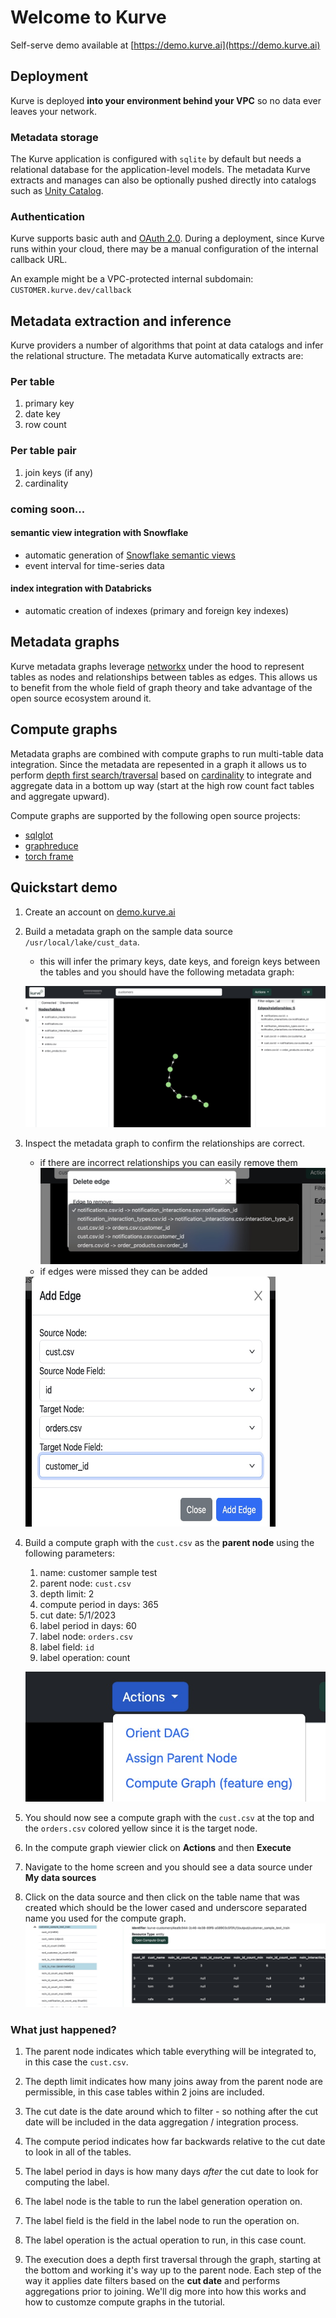 # Welcome to Kurve

Self-serve demo available at [https://demo.kurve.ai](https://demo.kurve.ai)

## Deployment
Kurve is deployed <b>into your environment behind your VPC</b> so no data ever leaves
your network.

### Metadata storage
The Kurve application is configured with `sqlite` by default but needs a relational database for the application-level models.  The metadata Kurve extracts and manages can also be optionally pushed directly into catalogs such as [Unity Catalog](https://www.unitycatalog.io).

### Authentication
Kurve supports basic auth and [OAuth 2.0](https://oauth.net/2/).  During a deployment, since Kurve runs within your cloud, there may be a manual configuration of the internal callback URL.

An example might be a VPC-protected internal subdomain: `CUSTOMER.kurve.dev/callback`


## Metadata extraction and inference
Kurve providers a number of algorithms that point at data catalogs
and infer the relational structure.
The metadata Kurve automatically extracts are:

### Per table
1. primary key
2. date key
3. row count

### Per table pair
1. join keys (if any)
2. cardinality

### coming soon...

#### semantic view integration with Snowflake
- automatic generation of [Snowflake semantic views](https://docs.snowflake.com/en/sql-reference/info-schema/semantic_views)
- event interval for time-series data

#### index integration with Databricks
- automatic creation of indexes (primary and foreign key indexes)


## Metadata graphs
Kurve metadata graphs leverage [networkx](https://networkx.org) under the hood to represent tables as nodes and relationships between tables as edges.  This allows us to benefit from the whole field of graph theory and take advantage of the open source ecosystem around it.

## Compute graphs
Metadata graphs are combined with compute graphs to run multi-table data integration.  Since the metadata
are repesented in a graph it allows us to perform [depth first search/traversal](https://en.wikipedia.org/wiki/Depth-first_search) based on [cardinality](https://en.wikipedia.org/wiki/Cardinality_(data_modeling)) to
integrate and aggregate data in a bottom up way (start at the high row count fact tables and aggregate upward).

Compute graphs are supported by the following open source projects:
- [sqlglot](https://github.com/tobymao/sqlglot)
- [graphreduce](https://github.com/wesmadrigal/graphreduce)
- [torch frame](https://github.com/pyg-team/pytorch-frame)


## Quickstart demo
1. Create an account on [demo.kurve.ai](https://demo.kurve.ai)
2. Build a metadata graph on the sample data source `/usr/local/lake/cust_data`.
    - this will infer the primary keys, date keys, and foreign keys between the tables and you should have the following metadata graph:

    ![output](images/quickstart_graph1.jpg)

3. Inspect the metadata graph to confirm the relationships are correct.
    - if there are incorrect relationships you can easily remove them
    ![remove edge](images/quickstart_removeedge.jpg)
    - if edges were missed they can be added

    <img src="./images/quickstart_addedge.jpg" width="400" height="400">

4. Build a compute graph with the `cust.csv` as the <b>parent node</b> using the following parameters:
    1. name: customer sample test
    2. parent node: `cust.csv`
    3. depth limit: 2
    4. compute period in days: 365
    5. cut date: 5/1/2023
    6. label period in days: 60
    7. label node: `orders.csv`
    8. label field: `id`
    9. label operation: count

    ![create compute graph](images/quickstart_step2.jpg)

5. You should now see a compute graph with the `cust.csv` at the top and the `orders.csv` colored yellow since it is the target node.
6. In the compute graph viewier click on <b>Actions</b> and then <b>Execute</b>
7. Navigate to the home screen and you should see a data source under <b>My data sources</b>
8. Click on the data source and then click on the table name that was created which should
   be the lower cased and underscore separated name you used for the compute graph.
    ![integrated data](images/quickstart_step4.jpg)

### What just happened?
1. The parent node indicates which table everything will be integrated to, in this case the `cust.csv`.

2. The depth limit indicates how many joins away from the parent node are permissible, in this case tables within 2 joins are included.

3. The cut date is the date around which to filter - so nothing after the cut date will be included in the data aggregation / integration process.

4. The compute period indicates how far backwards relative to the cut date to look in all of the tables.

5. The label period in days is how many days <i>after</i> the cut date to look for computing the label.

6. The label node is the table to run the label generation operation on.

7. The label field is the field in the label node to run the operation on.

8. The label operation is the actual operation to run, in this case count.

9. The execution does a depth first traversal through the graph, starting at the bottom and working it's way up to the parent node.  Each step of the way it applies date filters based on the <b>cut date</b> and performs aggregations prior to joining.  We'll dig more into how this works and how to customze compute graphs in the tutorial.
